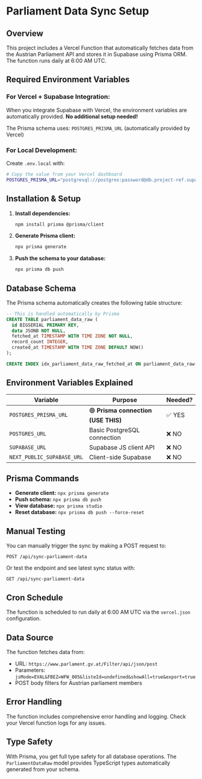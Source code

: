# Parliament Data Sync Setup

## Overview

This project includes a Vercel Function that automatically fetches data from the Austrian Parliament API and stores it in Supabase using Prisma ORM. The function runs daily at 6:00 AM UTC.

## Required Environment Variables

### **For Vercel + Supabase Integration:**

When you integrate Supabase with Vercel, the environment variables are automatically provided. **No additional setup needed!**

The Prisma schema uses: `POSTGRES_PRISMA_URL` (automatically provided by Vercel)

### **For Local Development:**

Create `.env.local` with:

```bash
# Copy the value from your Vercel dashboard
POSTGRES_PRISMA_URL="postgresql://postgres:password@db.project-ref.supabase.co:6543/postgres?pgbouncer=true"
```

## Installation & Setup

1. **Install dependencies:**

   ```bash
   npm install prisma @prisma/client
   ```

2. **Generate Prisma client:**

   ```bash
   npx prisma generate
   ```

3. **Push the schema to your database:**
   ```bash
   npx prisma db push
   ```

## Database Schema

The Prisma schema automatically creates the following table structure:

```sql
-- This is handled automatically by Prisma
CREATE TABLE parliament_data_raw (
  id BIGSERIAL PRIMARY KEY,
  data JSONB NOT NULL,
  fetched_at TIMESTAMP WITH TIME ZONE NOT NULL,
  record_count INTEGER,
  created_at TIMESTAMP WITH TIME ZONE DEFAULT NOW()
);

CREATE INDEX idx_parliament_data_raw_fetched_at ON parliament_data_raw(fetched_at);
```

## Environment Variables Explained

| Variable                   | Purpose                             | Needed? |
| -------------------------- | ----------------------------------- | ------- |
| `POSTGRES_PRISMA_URL`      | 🟢 **Prisma connection (USE THIS)** | ✅ YES  |
| `POSTGRES_URL`             | Basic PostgreSQL connection         | ❌ NO   |
| `SUPABASE_URL`             | Supabase JS client API              | ❌ NO   |
| `NEXT_PUBLIC_SUPABASE_URL` | Client-side Supabase                | ❌ NO   |

## Prisma Commands

- **Generate client:** `npx prisma generate`
- **Push schema:** `npx prisma db push`
- **View database:** `npx prisma studio`
- **Reset database:** `npx prisma db push --force-reset`

## Manual Testing

You can manually trigger the sync by making a POST request to:

```
POST /api/sync-parliament-data
```

Or test the endpoint and see latest sync status with:

```
GET /api/sync-parliament-data
```

## Cron Schedule

The function is scheduled to run daily at 6:00 AM UTC via the `vercel.json` configuration.

## Data Source

The function fetches data from:

- URL: `https://www.parlament.gv.at/Filter/api/json/post`
- Parameters: `jsMode=EVAL&FBEZ=WFW_005&listeId=undefined&showAll=true&export=true`
- POST body filters for Austrian parliament members

## Error Handling

The function includes comprehensive error handling and logging. Check your Vercel function logs for any issues.

## Type Safety

With Prisma, you get full type safety for all database operations. The `ParliamentDataRaw` model provides TypeScript types automatically generated from your schema.
